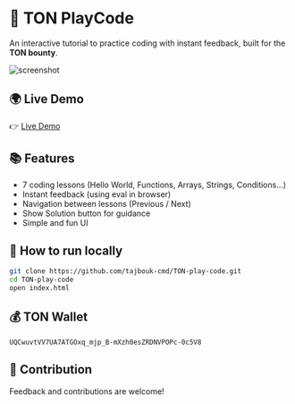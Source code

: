 # 🚀 TON PlayCode

An interactive tutorial to practice coding with instant feedback, built for the **TON bounty**.

![screenshot](screenshot.png)

## 🌍 Live Demo
👉 [Live Demo](https://tajbouk-cmd.github.io/TON-play-code/)

## 📚 Features
- 7 coding lessons (Hello World, Functions, Arrays, Strings, Conditions...)
- Instant feedback (using eval in browser)
- Navigation between lessons (Previous / Next)
- Show Solution button for guidance
- Simple and fun UI

## 📂 How to run locally
```bash
git clone https://github.com/tajbouk-cmd/TON-play-code.git
cd TON-play-code
open index.html
```

## 💰 TON Wallet
`UQCwuvtVV7UA7ATGOxq_mjp_B-mXzh0esZRDNVPOPc-0c5V8`

## 🙌 Contribution
Feedback and contributions are welcome!

